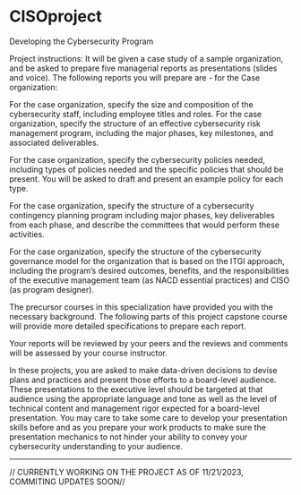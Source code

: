 # CISOproject
Developing the Cybersecurity Program

Project instructions: 
It will be given a case study of a sample organization, and be asked to prepare five managerial reports as presentations (slides and voice).
The following reports you will prepare are - for the Case organization:

 For the case organization, specify the size and composition of the cybersecurity staff, including employee titles and roles.
For the case organization, specify the structure of an effective cybersecurity risk management program, including the major phases, key milestones, and associated deliverables.

For the case organization, specify the cybersecurity policies needed, including types of policies needed and the specific policies that should be present. You will be asked to draft and present an example policy for each type.

For the case organization, specify the structure of a cybersecurity contingency planning program including major phases, key deliverables from each phase, and describe the committees that would perform these activities.

For the case organization, specify the structure of the cybersecurity governance model for the organization that is based on the ITGI approach, including the program’s desired outcomes, benefits, and the responsibilities of the executive management team (as NACD essential practices) and CISO (as program designer).

The precursor courses in this specialization have provided you with the necessary background. The following parts of this project capstone course will provide more detailed specifications to prepare each report.

Your reports will be reviewed by your peers and the reviews and comments will be assessed by your course instructor.    

In these projects, you are asked to make data-driven decisions to devise plans and practices and present those efforts to a board-level audience. These presentations to the executive level should be targeted at that audience using the appropriate language and tone as well as the level of technical content and management rigor expected for a board-level presentation. You may care to take some care to develop your presentation skills before and as you prepare your work products to make sure the presentation mechanics to not hinder your ability to convey your cybersecurity understanding to your audience.

********************************

 // CURRENTLY WORKING ON THE PROJECT AS OF 11/21/2023, COMMITING UPDATES SOON//
